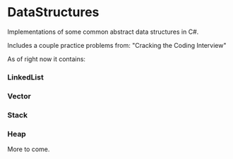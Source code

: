 # DataStructures
 Implementations of some common abstract data structures in C#.
 
 Includes a couple practice problems from: "Cracking the Coding Interview"

As of right now it contains:

### LinkedList
### Vector
### Stack
### Heap

More to come.
